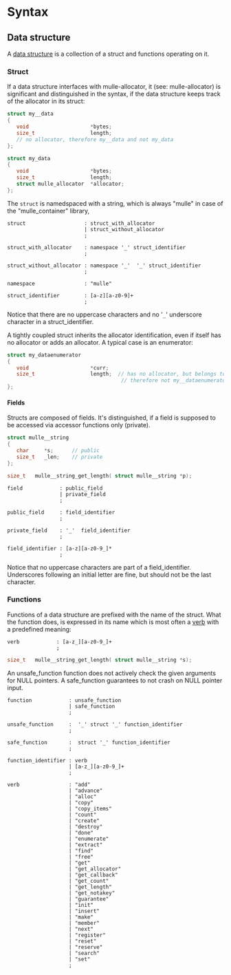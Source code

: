 # Syntax


## Data structure

A [data structure](https://en.wikipedia.org/wiki/Data_structure)
is a collection of a struct and functions operating on it.


### Struct

If a data structure interfaces with mulle-allocator, it
(see: mulle-allocator) is significant and distinguished in the syntax, if the
data structure keeps track of the allocator in its struct:

``` c
struct my__data
{
   void                    *bytes;
   size_t                  length;
   // no allocator, therefore my__data and not my_data
};
```

``` c
struct my_data
{
   void                    *bytes;
   size_t                  length;
   struct mulle_allocator  *allocator;
};
```


The `struct` is namedspaced with a string, which is always "mulle"
in case of the "mulle_container" library,

```
struct                   : struct_with_allocator
                         | struct_without_allocator
                         ;

struct_with_allocator    : namespace '_' struct_identifier
                         ;

struct_without_allocator : namespace '_'  '_' struct_identifier
                         ;

namespace                : "mulle"

struct_identifier        : [a-z][a-z0-9]+
                         ;
```

Notice that there are no uppercase characters and no '`_`' underscore character
in a struct_identifier.

A tightly coupled struct inherits the allocator identification, even if itself
has no allocator or adds an allocator. A typical case is an enumerator:

``` c
struct my_dataenumerator
{
   void                    *curr;
   size_t                  length;  // has no allocator, but belongs to `my_data`
                                     // therefore not my__dataenumerator
};

```

#### Fields

Structs are composed of fields. It's distinguished, if a field is supposed to
be accessed via accessor functions only (private).

``` c
struct mulle__string
{
   char     *s;      // public
   size_t   _len;    // private
};

size_t   mulle__string_get_length( struct mulle__string *p);
```


```
field            : public_field
                 | private_field
                 ;

public_field     : field_identifier
                 ;

private_field    : '_'  field_identifier
                 ;

field_identifier : [a-z][a-z0-9_]*
                 ;
```

Notice that no uppercase characters are part of a field_identifier.
Underscores following an initial letter are fine, but should not be the last
character.


### Functions

Functions of a data structure are prefixed with the name of the struct.
What the function does, is expressed in its name which is most often a
[verb](VERBS.html) with a predefined meaning:

```
verb            : [a-z_][a-z0-9_]+
                ;

```

``` c
size_t   mulle__string_get_length( struct mulle__string *s);
```

An unsafe_function function does not actively check the given arguments for
NULL pointers. A safe_function guarantees to not crash on NULL pointer input.


```
function            : unsafe_function
                    | safe_function
                    ;

unsafe_function     :  '_' struct '_' function_identifier
                    ;

safe_function       :  struct '_' function_identifier
                    ;

function_identifier : verb
                    | [a-z_][a-z0-9_]+
                    ;

verb                : "add"
                    | "advance"
                    | "alloc"
                    | "copy"
                    | "copy_items"
                    | "count"
                    | "create"
                    | "destroy"
                    | "done"
                    | "enumerate"
                    | "extract"
                    | "find"
                    | "free"
                    | "get"
                    | "get_allocator"
                    | "get_callback"
                    | "get_count"
                    | "get_length"
                    | "get_notakey"
                    | "guarantee"
                    | "init"
                    | "insert"
                    | "make"
                    | "member"
                    | "next"
                    | "register"
                    | "reset"
                    | "reserve"
                    | "search"
                    | "set"
                    ;
```
